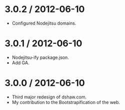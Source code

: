 
3.0.2 / 2012-06-10
==================

  * Configured Nodejitsu domains.

3.0.1 / 2012-06-10
==================

  * Nodejitsu-ify package.json.
  * Add GA.

3.0.0 / 2012-06-10
==================

  * Third major redesign of dshaw.com.
  * My contribution to the Bootstrapification of the web.
